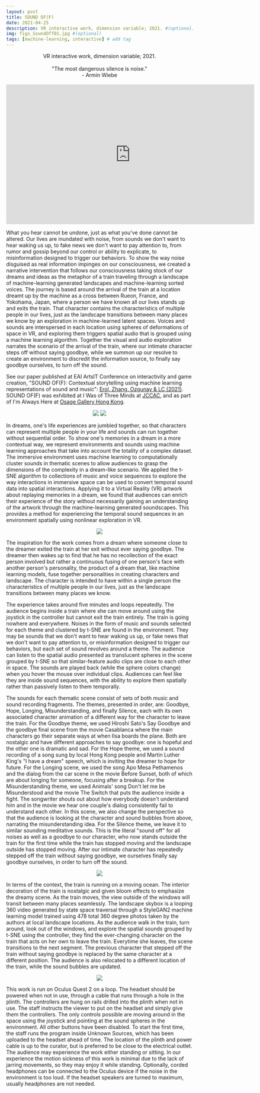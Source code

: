 ```yaml
---
layout: post
title: SOUND OF(F)
date: 2021-04-25
description: VR interactive work, dimension variable; 2021. #(optional)
img: figs_SoundOff01.jpg #(optional)
tags: [machine-learning, interactive] # add tag
---
```

<p align="center">
VR interactive work, dimension variable; 2021.<br><br>
"The most dangerous silence is noise."<br>
- Armin Wiebe <br><br>
<iframe width="670" height="377" src="https://www.youtube.com/embed/yMyR5DKjGA0" title="YouTube video player" frameborder="0" allow="accelerometer; autoplay; clipboard-write; encrypted-media; gyroscope; picture-in-picture" allowfullscreen></iframe>
</p>

What you hear cannot be undone, just as what you've done cannot be altered. Our lives are inundated with noise, from sounds we don't want to hear waking us up, to fake news we don't want to pay attention to, from rumor and gossip beyond our control or ability to explicate, to misinformation designed to trigger our behaviors. To show the way noise disguised as real information impinges on our consciousness, we created a narrative intervention that follows our consciousness taking stock of our dreams and ideas as the metaphor of a train traveling through a landscape of machine-learning generated landscapes and machine-learning sorted voices. The journey is based around the arrival of the train at a location dreamt up by the machine as a cross between Rueon, France, and Yokohama, Japan, where a person we have known all our lives stands up and exits the train. That character contains the characteristics of multiple people in our lives, just as the landscape transitions between many places we know by an exploration in machine-learned latent spaces. Voices and sounds are interspersed in each location using spheres of deformations of space in VR, and exploring them triggers spatial audio that is grouped using a machine learning algorithm. Together the visual and audio exploration narrates the scenario of the arrival of the train, where our intimate character steps off without saying goodbye, while we summon up our resolve to create an environment to discredit the information source, to finally say goodbye ourselves, to turn off the sound.

See our paper published at EAI ArtsIT Conference on interactivity and game creation, "SOUND OF(F): Contextual storytelling using machine learning representations of sound and music": [Erol, Zhang, Ozgunay & LC (2021)][pub]. SOUND OF(F) was exhibited at I Was of Three Minds at [JCCAC](https://recfro.github.io/threeminds/), and as part of I'm Always Here at [Osage Gallery Hong Kong][show].

[show]: {{site.baseurl}}/assets/img/ImAlwaysHere_Pamphlet_RAYLC_crop.pdf

[pub]: https://link.springer.com/chapter/10.1007/978-3-030-95531-1_23

<p align="center">
<img src="{{site.baseurl}}/assets/img/figs_SoundOff02.jpg">
<img src="{{site.baseurl}}/assets/img/figs_SoundOff04.jpg">
</p>

In dreams, one's life experiences are jumbled together, so that characters can represent multiple people in your life and sounds can run together without sequential order. To show one's memories in a dream in a more contextual way, we represent environments and sounds using machine learning approaches that take into account the totality of a complex dataset. The immersive environment uses machine learning to computationally cluster sounds in thematic scenes to allow audiences to grasp the dimensions of the complexity in a dream-like scenario. We applied the t-SNE algorithm to collections of music and voice sequences to explore the way interactions in immersive space can be used to convert temporal sound data into spatial interactions. Applying it to a Virtual Reality (VR) artwork about replaying memories in a dream, we found that audiences can enrich their experience of the story without necessarily gaining an understanding of the artwork through the machine-learning generated soundscapes. This provides a method for experiencing the temporal sound sequences in an environment spatially using nonlinear exploration in VR.

<p align="center">
<img src="{{site.baseurl}}/assets/img/proj_iwasalwaysthere-44.jpg">
</p>

The inspiration for the work comes from a dream where someone close to the dreamer exited the train at her exit without ever saying goodbye. The dreamer then wakes up to find that he has no recollection of the exact person involved but rather a continuous fusing of one person's face with another person's personality, the product of a dream that, like machine learning models, fuse together personalities in creating characters and landscape. The character is intended to have within a single person the characteristics of multiple people in our lives, just as the landscape transitions between many places we know.

The experience takes around five minutes and loops repeatedly. The audience begins inside a train where she can move around using the joystick in the controller but cannot exit the train entirely. The train is going nowhere and everywhere. Noises in the form of music and sounds selected for each theme and clustered by t-SNE are found in the environment. They may be sounds that we don't want to hear waking us up, or fake news that we don't want to pay attention to, or misinformation designed to trigger our behaviors, but each set of sound revolves around a theme. The audience can listen to the spatial audio presented as translucent spheres in the scene grouped by t-SNE so that similar-feature audio clips are close to each other in space. The sounds are played back (while the sphere colors change) when you hover the mouse over individual clips. Audiences can feel like they are inside sound sequences, with the ability to explore them spatially rather than passively listen to them temporally. 

The sounds for each thematic scene consist of sets of both music and sound recording fragments. The themes, presented in order, are: Goodbye, Hope, Longing, Misunderstanding, and finally Silence, each with its own associated character animation of a different way for the character to leave the train. For the Goodbye theme, we used Hiroshi Sato's Say Goodbye and the goodbye final scene from the movie Casablanca where the main characters go their separate ways at when Ilsa boards the plane. Both are nostalgic and have different approaches to say goodbye: one is hopeful and the other one is dramatic and sad. For the Hope theme, we used a sound recording of a song sung by local Hong Kong people and Martin Luther King's "I have a dream" speech, which is inviting the dreamer to hope for future. For the Longing scene, we used the song Apo Mesa Pethamenos and the dialog from the car scene in the movie Before Sunset, both of which are about longing for someone, focusing after a breakup. For the Misunderstanding theme, we used Animals' song Don't let me be Misunderstood and the movie The Switch that puts the audience inside a fight. The songwriter shouts out about how everybody doesn't understand him and in the movie we hear one couple's dialog consistently fail to understand each other. In this scene, we also change the perspective so that the audience is looking at the character and sound bubbles from above, narrating the misunderstanding idea. For the Silence theme, we leave it to similar sounding meditative sounds. This is the literal "sound off" for all noises as well as a goodbye to our character, who now stands outside the train for the first time while the train has stopped moving and the landscape outside has stopped moving. After our intimate character has repeatedly stepped off the train without saying goodbye, we ourselves finally say goodbye ourselves, in order to turn off the sound.

<p align="center">
<img src="{{site.baseurl}}/assets/img/figs_SoundOffimage015.jpg">
</p>

In terms of the context, the train is running on a moving ocean. The interior decoration of the train is nostalgic and given bloom effects to emphasize the dreamy scene. As the train moves, the view outside of the windows will transit between many places seamlessly. The landscape skybox is a looping 360 video generated by state space traversal through a StyleGAN2 machine learning model trained using 478 total 360 degree photos taken by the authors at local landscape locations. As the audience walk in the train, turn around, look out of the windows, and explore the spatial sounds grouped by t-SNE using the controller, they find the ever-changing character on the train that acts on her own to leave the train. Everytime she leaves, the scene transitions to the next segment. The previous character that stepped off the train without saying goodbye is replaced by the same character at a different position. The audience is also relocated to a different location of the train, while the sound bubbles are updated.

<p align="center">
<img src="{{site.baseurl}}/assets/img/figs_SoundOff05.jpg">
</p>

This work is run on Oculus Quest 2 on a loop. The headset should be powered when not in use, through a cable that runs through a hole in the plinth. The controllers are hung on rails drilled into the plinth when not in use. The staff instructs the viewer to put on the headset and simply give them the controllers. The only controls possible are moving around in the space using the joystick and pointing at the sound spheres in the environment. All other buttons have been disabled. To start the first time, the staff runs the program inside Unknown Sources, which has been uploaded to the headset ahead of time. The location of the plinth and power cable is up to the curator, but is preferred to be close to the electrical outlet. The audience may experience the work either standing or sitting. In our experience the motion sickness of this work is minimal due to the lack of jarring movements, so they may enjoy it while standing. Optionally, corded headphones can be connected to the Oculus device if the noise in the environment is too loud. If the headset speakers are turned to maximum, usually headphones are not needed.
